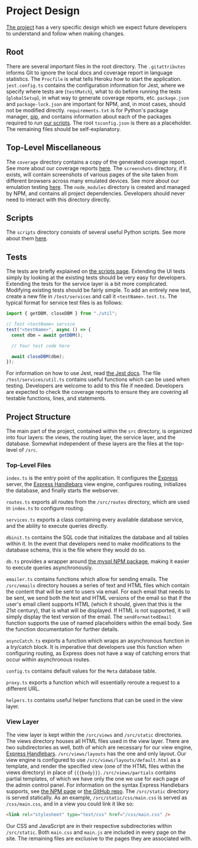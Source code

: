 # Project Design

[The project](https://github.com/LutherNavigator/LutherNavigator) has a very specific design which we expect future developers to understand and follow when making changes.

## Root

There are several important files in the root directory. The `.gitattributes` informs Git to ignore the local docs and coverage report in language statistics. The `Procfile` is what tells Heroku how to start the application. `jest.config.ts` contains the configuration information for Jest, where we specify where tests are (`testMatch`), what to do before running the tests (`globalSetup`), in what way to generate coverage reports, etc. `package.json` and `package-lock.json` are important for NPM, and, in most cases, should not be modified directly. `requirements.txt` is for Python's package manager, [pip](https://pypi.org/project/pip/), and contains information about each of the packages required to run [our scripts](/dev/scripts). The root `tsconfig.json` is there as a placeholder. The remaining files should be self-explanatory.

## Top-Level Miscellaneous

The `coverage` directory contains a copy of the generated coverage report. See more about our coverage reports [here](/dev/repos). The `screenshots` directory, if it exists, will contain screenshots of various pages of the site taken from different browsers across many emulated devices. See more about our emulation testing [here](/dev/repos). The `node_modules` directory is created and managed by NPM, and contains all project dependencies. Developers should never need to interact with this directory directly.

## Scripts

The `scripts` directory consists of several useful Python scripts. See more about them [here](/dev/scripts).

## Tests

The tests are briefly explained on [the scripts page](/dev/scripts). Extending the UI tests simply by looking at the existing tests should be very easy for developers. Extending the tests for the service layer is a bit more complicated. Modifying existing tests should be fairly simple. To add an entirely new test, create a new file in `/test/services` and call it `<testName>.test.ts`. The typical format for service test files is as follows:

```ts
import { getDBM, closeDBM } from "./util";

// Test <testName> service
test("<testName>", async () => {
  const dbm = await getDBM();

  // Your test code here

  await closeDBM(dbm);
});
```

For information on how to use Jest, read [the Jest docs](https://jestjs.io/docs/getting-started). The file `/test/services/util.ts` contains useful functions which can be used when testing. Developers are welcome to add to this file if needed. Developers are expected to check the coverage reports to ensure they are covering all testable functions, lines, and statements.

## Project Structure

The main part of the project, contained within the `src` directory, is organized into four layers: the views, the routing layer, the service layer, and the database. Somewhat independent of these layers are the files at the top-level of `/src`.

### Top-Level Files

`index.ts` is the entry point of the application. It configures the [Express](https://www.npmjs.com/package/express) server, the [Express Handlebars](https://www.npmjs.com/package/express-handlebars) view engine, configures routing, initializes the database, and finally starts the webserver.

`routes.ts` exports all routes from the `/src/routes` directory, which are used in `index.ts` to configure routing.

`services.ts` exports a class containing every available database service, and the ability to execute queries directly.

`dbinit.ts` contains the SQL code that initializes the database and all tables within it. In the event that developers need to make modifications to the database schema, this is the file where they would do so.

`db.ts` provides a wrapper around [the mysql NPM package](https://www.npmjs.com/package/mysql), making it easier to execute queries asynchronously.

`emailer.ts` contains functions which allow for sending emails. The `/src/emails` directory houses a series of text and HTML files which contain the content that will be sent to users via email. For each email that needs to be sent, we send both the text and HTML versions of the email so that if the user's email client supports HTML (which it should, given that this is the 21st century), that is what will be displayed. If HTML is not supported, it will simply display the text version of the email. The `sendFormattedEmail` function supports the use of named placeholders within the email body. See the function documentation for further details.

`asyncCatch.ts` exports a function which wraps an asynchronous function in a try/catch block. It is imperative that developers use this function when configuring routing, as Express does not have a way of catching errors that occur within asynchronous routes.

`config.ts` contains default values for the `Meta` database table.

`proxy.ts` exports a function which will essentially reroute a request to a different URL.

`helpers.ts` contains useful helper functions that can be used in the view layer.

### View Layer

The view layer is kept within the `/src/views` and `/src/static` directories. The views directory houses all HTML files used in the view layer. There are two subdirectories as well, both of which are necessary for our view engine, [Express Handlebars](https://www.npmjs.com/package/express-handlebars). `/src/views/layouts` has the one and only layout. Our view engine is configured to use `/src/views/layouts/default.html` as a template, and render the specified view (one of the HTML files within the views directory) in place of `{{{body}}}`. `/src/views/partials` contains partial templates, of which we have only the one we use for each page of the admin control panel. For information on the syntax Express Handlebars supports, see [the NPM page](https://www.npmjs.com/package/express-handlebars) or [the GitHub repo](https://github.com/express-handlebars/express-handlebars). The `/src/static` directory is served statically. As an example, `/src/static/css/main.css` is served as `/css/main.css`, and in a view you could link it like so:

```html
<link rel="stylesheet" type="text/css" href="/css/main.css" />
```

Our CSS and JavaScript are in their respective subdirectories within `/src/static`. Both `main.css` and `main.js` are included in every page on the site. The remaining files are exclusive to the pages they are associated with.
